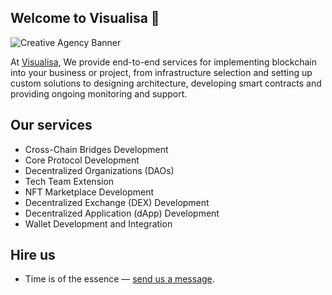 ## Welcome to Visualisa 👋

![Creative Agency Banner](https://github.com/user-attachments/assets/73d2a633-ef8b-4898-9527-6f78b80fbaad)

At [Visualisa](https://visualisa.xyz/), We provide end-to-end services for implementing blockchain into your business or project, from infrastructure selection and setting up custom solutions to designing architecture, developing smart contracts and providing ongoing monitoring and support.

## Our services

- Cross-Chain Bridges Development
- Core Protocol Development
- Decentralized Organizations (DAOs)
- Tech Team Extension
- NFT Marketplace Development
- Decentralized Exchange (DEX) Development
- Decentralized Application (dApp) Development
- Wallet Development and Integration

## Hire us

- Time is of the essence — [send us a message](https://t.me/visualisaxyz).
